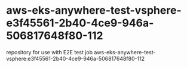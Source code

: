 # aws-eks-anywhere-test-vsphere-e3f45561-2b40-4ce9-946a-506817648f80-112
repository for use with E2E test job aws-eks-anywhere-test-vsphere:e3f45561-2b40-4ce9-946a-506817648f80-112
